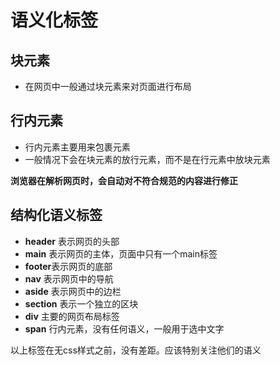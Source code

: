 # 语义化标签



## 块元素

- 在网页中一般通过块元素来对页面进行布局

## 行内元素

- 行内元素主要用来包裹元素
- 一般情况下会在块元素的放行元素，而不是在行元素中放块元素



**浏览器在解析网页时，会自动对不符合规范的内容进行修正**



## 结构化语义标签

- **header** 表示网页的头部
- **main** 表示网页的主体，页面中只有一个main标签
- **footer**表示网页的底部
- **nav**  表示网页中的导航
- **aside** 表示网页中的边栏
- **section**  表示一个独立的区块
- **div** 主要的网页布局标签
- **span** 行内元素，没有任何语义，一般用于选中文字

以上标签在无css样式之前，没有差距。应该特别关注他们的语义